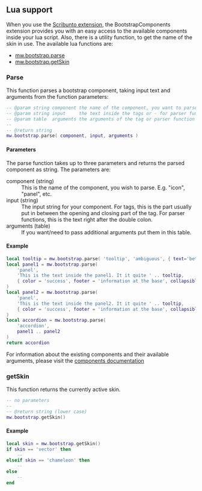 ## Lua support

When you use the [Scribunto extension][Scribunto], the BootstrapComponents extension provides you with an
easy access to the available components inside your lua script. Also, there is a utility function,
to get the name of the skin in use. The available lua functions are:

* [mw.bootstrap.parse](#parse)
* [mw.bootstrap.getSkin](#getskin)

### Parse
This function parses a bootstrap component, taking input text and arguments from the function parameters:

```lua
-- @param string component the name of the component, you want to parse
-- @param string input     the text inside the tags or - for parser functions - after the :
-- @param table  arguments the arguments of the tag or parser function
-- 
-- @return string
mw.bootstrap.parse( component, input, arguments )
```

#### Parameters
The parse function takes up to three parameters and returns the parsed component as string. The
parameters are:

<dl>
<dt>component (string)</dt>
<dd>This is the name of the component, you wish to parse. E.g. "icon", "panel", etc.</dd>

<dt>input (string)</dt>
<dd>The input string for your component. For tags, this is the part usually put in between the
    opening and closing part of the tag. For parser functions, this is the text right after the double colon.</dd>

<dt>arguments (table)</dt>
<dd>If you want/need to pass additional arguments put them in this table.</dd>
</dl>

#### Example
```lua
local tooltip = mw.bootstrap.parse( 'tooltip', 'ambiguous', { text='better explanation' } )
local panel1 = mw.bootstrap.parse(
    'panel',
    'This is the text inside the panel1. It it quite ' .. tooltip,
    { color = 'success', footer = 'information at the base', collapsible = true }
)
local panel2 = mw.bootstrap.parse(
    'panel',
    'This is the text inside the panel2. It it quite ' .. tooltip,
    { color = 'success', footer = 'information at the base', collapsible = true }
)
local accordion = mw.bootstrap.parse(
    'accordion',
    panel1 .. panel2
)
return accordion
```

For information about the existing components and their available arguments, please visit the
[components documentation][components]

### getSkin
This function returns the currently active skin.

```lua
-- no parameters
-- 
-- @return string (lower case)
mw.bootstrap.getSkin()
```

#### Example
```lua
local skin = mw.bootstrap.getSkin()
if skin == 'vector' then
    --
elseif skin == 'chameleon' then
    --
else
    --
end
```

[Scribunto]: https://www.mediawiki.org/wiki/Extension:Scribunto
[components]: bs3/components.md
